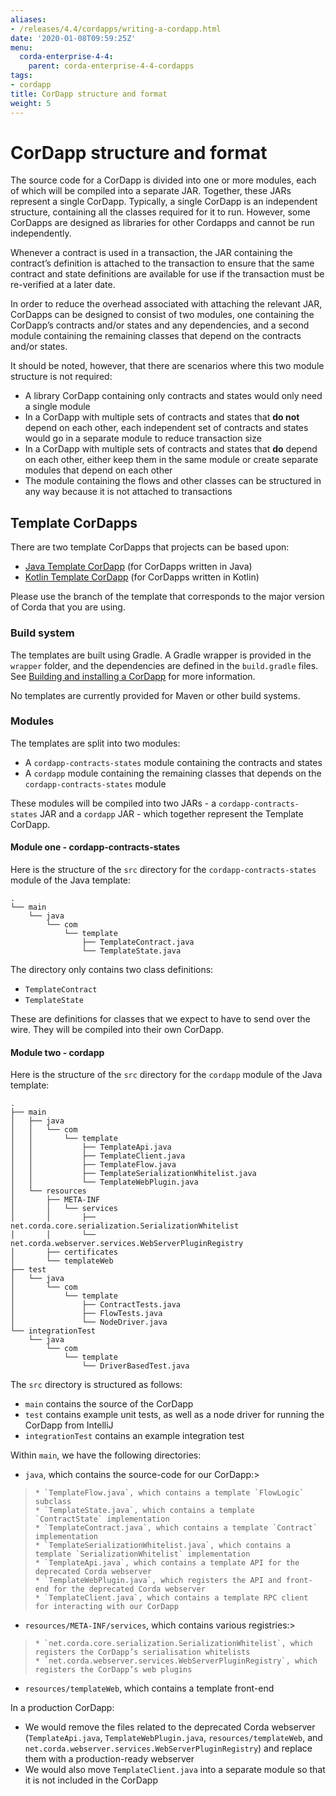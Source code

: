 ```yaml
---
aliases:
- /releases/4.4/cordapps/writing-a-cordapp.html
date: '2020-01-08T09:59:25Z'
menu:
  corda-enterprise-4-4:
    parent: corda-enterprise-4-4-cordapps
tags:
- cordapp
title: CorDapp structure and format
weight: 5
---
```



# CorDapp structure and format


The source code for a CorDapp is divided into one or more modules, each of which will be compiled into a separate JAR.
Together, these JARs represent a single CorDapp. Typically, a single CorDapp is an independent structure, containing all
the classes required for it to run. However, some CorDapps are designed as libraries for other Cordapps and cannot be
run independently.

Whenever a contract is used in a transaction, the JAR containing the contract’s definition is attached to the transaction
to ensure that the same contract and state definitions are available for use if the transaction must be re-verified at a
later date.

In order to reduce the overhead associated with attaching the relevant JAR, CorDapps can be designed to consist of two
modules, one containing the CorDapp’s contracts and/or states and any dependencies, and a second module containing the
remaining classes that depend on the contracts and/or states.

It should be noted, however, that there are scenarios where this two module structure is not required:


* A library CorDapp containing only contracts and states would only need a single module
* In a CorDapp with multiple sets of contracts and states that **do not** depend on each other, each independent set of
contracts and states would go in a separate module to reduce transaction size
* In a CorDapp with multiple sets of contracts and states that **do** depend on each other, either keep them in the
same module or create separate modules that depend on each other
* The module containing the flows and other classes can be structured in any way because it is not attached to
transactions


## Template CorDapps

There are two template CorDapps that projects can be based upon:


* [Java Template CorDapp](https://github.com/corda/cordapp-template-java) (for CorDapps written in Java)
* [Kotlin Template CorDapp](https://github.com/corda/cordapp-template-kotlin) (for CorDapps written in Kotlin)

Please use the branch of the template that corresponds to the major version of Corda that you are using.


### Build system

The templates are built using Gradle. A Gradle wrapper is provided in the `wrapper` folder, and the dependencies are
defined in the `build.gradle` files. See [Building and installing a CorDapp](cordapp-build-systems.md) for more information.

No templates are currently provided for Maven or other build systems.


### Modules

The templates are split into two modules:


* A `cordapp-contracts-states` module containing the contracts and states
* A `cordapp` module containing the remaining classes that depends on the `cordapp-contracts-states` module

These modules will be compiled into two JARs - a `cordapp-contracts-states` JAR and a `cordapp` JAR - which
together represent the Template CorDapp.


#### Module one - cordapp-contracts-states

Here is the structure of the `src` directory for the `cordapp-contracts-states` module of the Java template:

```none
.
└── main
    └── java
        └── com
            └── template
                ├── TemplateContract.java
                └── TemplateState.java
```

The directory only contains two class definitions:


* `TemplateContract`
* `TemplateState`

These are definitions for classes that we expect to have to send over the wire. They will be compiled into their own
CorDapp.


#### Module two - cordapp

Here is the structure of the `src` directory for the `cordapp` module of the Java template:

```none
.
├── main
│   ├── java
│   │   └── com
│   │       └── template
│   │           ├── TemplateApi.java
│   │           ├── TemplateClient.java
│   │           ├── TemplateFlow.java
│   │           ├── TemplateSerializationWhitelist.java
│   │           └── TemplateWebPlugin.java
│   └── resources
│       ├── META-INF
│       │   └── services
│       │       ├── net.corda.core.serialization.SerializationWhitelist
│       │       └── net.corda.webserver.services.WebServerPluginRegistry
│       ├── certificates
│       └── templateWeb
├── test
│   └── java
│       └── com
│           └── template
│               ├── ContractTests.java
│               ├── FlowTests.java
│               └── NodeDriver.java
└── integrationTest
    └── java
        └── com
            └── template
                └── DriverBasedTest.java
```

The `src` directory is structured as follows:


* `main` contains the source of the CorDapp
* `test` contains example unit tests, as well as a node driver for running the CorDapp from IntelliJ
* `integrationTest` contains an example integration test

Within `main`, we have the following directories:


* `java`, which contains the source-code for our CorDapp:>
>
>     * `TemplateFlow.java`, which contains a template `FlowLogic` subclass
>     * `TemplateState.java`, which contains a template `ContractState` implementation
>     * `TemplateContract.java`, which contains a template `Contract` implementation
>     * `TemplateSerializationWhitelist.java`, which contains a template `SerializationWhitelist` implementation
>     * `TemplateApi.java`, which contains a template API for the deprecated Corda webserver
>     * `TemplateWebPlugin.java`, which registers the API and front-end for the deprecated Corda webserver
>     * `TemplateClient.java`, which contains a template RPC client for interacting with our CorDapp



* `resources/META-INF/services`, which contains various registries:>
>
>     * `net.corda.core.serialization.SerializationWhitelist`, which registers the CorDapp’s serialisation whitelists
>     * `net.corda.webserver.services.WebServerPluginRegistry`, which registers the CorDapp’s web plugins



* `resources/templateWeb`, which contains a template front-end

In a production CorDapp:


* We would remove the files related to the deprecated Corda webserver (`TemplateApi.java`,
`TemplateWebPlugin.java`, `resources/templateWeb`, and `net.corda.webserver.services.WebServerPluginRegistry`)
and replace them with a production-ready webserver
* We would also move `TemplateClient.java` into a separate module so that it is not included in the CorDapp

